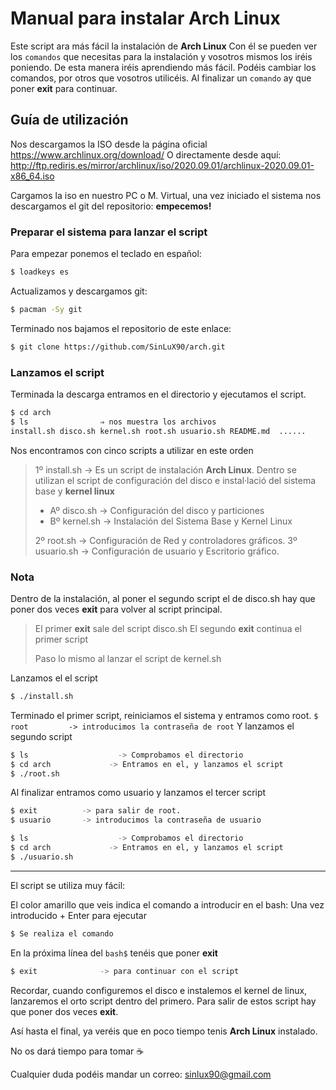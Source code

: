 # Manual para instalar Arch Linux

Este script ara más fácil la instalación de **Arch Linux**
Con él se pueden ver los `comandos` que necesitas para la instalación y vosotros mismos los iréis poniendo.
De esta manera iréis aprendiendo más fácil.
Podéis cambiar los comandos, por otros que vosotros utilicéis.
Al finalizar un `comando` ay que poner **exit** para continuar.

## Guía de utilización

Nos descargamos la ISO desde la página oficial https://www.archlinux.org/download/
O directamente desde aquí: http://ftp.rediris.es/mirror/archlinux/iso/2020.09.01/archlinux-2020.09.01-x86_64.iso

Cargamos la iso en nuestro PC o M. Virtual, una vez iniciado el sistema nos descargamos el git del repositorio:
**empecemos!**

### Preparar el sistema para lanzar el script

Para empezar ponemos el teclado en español:

```sh
$ loadkeys es
```

Actualizamos y descargamos git:

```sh
$ pacman -Sy git
```

Terminado nos bajamos el repositorio de este enlace:

```sh
$ git clone https://github.com/SinLuX90/arch.git
```

### Lanzamos el script

Terminada la descarga entramos en el directorio y ejecutamos el script.

```sh
$ cd arch
$ ls 				⇒ nos muestra los archivos
install.sh disco.sh kernel.sh root.sh usuario.sh README.md  ......
```

Nos encontramos con cinco scripts a utilizar en este orden

> 1º install.sh -> Es un script de instalación **Arch Linux**. Dentro se utilizan el script de configuración del disco e instal·lació del sistema base y **kernel linux**
>
> - Aº disco.sh -> Configuración del disco y particiones
> - Bº kernel.sh -> Instalación del Sistema Base y Kernel Linux
>
> 2º root.sh -> Configuración de Red y controladores gráficos.
> 3º usuario.sh -> Configuración de usuario y Escritorio gráfico.

### Nota

Dentro de la instalación, al poner el segundo script el de disco.sh hay que poner dos veces **exit** para volver al script principal.
> El primer **exit** sale del script disco.sh
> El segundo **exit** continua el primer script
>
> Paso lo mismo al lanzar el script de kernel.sh

Lanzamos el el script
```sh
$ ./install.sh
```
Terminado el primer script, reiniciamos el sistema y entramos como root.
`$ root         -> introducimos la contraseña de root` 
Y lanzamos el segundo script
```sh
$ ls				    -> Comprobamos el directorio
$ cd arch			  -> Entramos en el, y lanzamos el script
$ ./root.sh
```
Al finalizar entramos como usuario y lanzamos el tercer script
```sh
$ exit          -> para salir de root.
$ usuario       -> introducimos la contraseña de usuario
```

```sh
$ ls				    -> Comprobamos el directorio
$ cd arch			  -> Entramos en el, y lanzamos el script
$ ./usuario.sh
```

---

El script se utiliza muy fácil:

El color amarillo que veis indica el comando a introducir en el bash:
Una vez introducido + Enter para ejecutar

```sh
$ Se realiza el comando
```

En la próxima línea del `bash$` tenéis que poner **exit**

```sh
$ exit 			    -> para continuar con el script
```

Recordar, cuando configuremos el disco e instalemos el kernel de linux, lanzaremos el orto script dentro del primero.
Para salir de estos script hay que poner dos veces **exit**.

Así hasta el final, ya veréis que en poco tiempo tenis **Arch Linux** instalado.

No os dará tiempo para tomar :coffee:

Cualquier duda podéis mandar un correo: sinlux90@gmail.com
